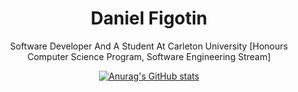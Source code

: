 <div align="center">
    
# Daniel Figotin

  Software Developer And A Student At Carleton University [Honours Computer Science Program, Software Engineering Stream]

</div>
<div align="center">

[![Anurag's GitHub stats](https://github-readme-stats.vercel.app/api?username=DevDanF)](https://github.com/DevDanF/github-readme-stats)
</div>
